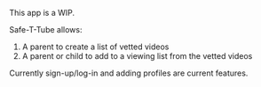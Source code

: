This app is a WIP.

 Safe-T-Tube allows:
 1) A parent to create a list of vetted videos
 2) A parent or child to add to a viewing list from the vetted videos
 
 Currently sign-up/log-in and adding profiles are current features.